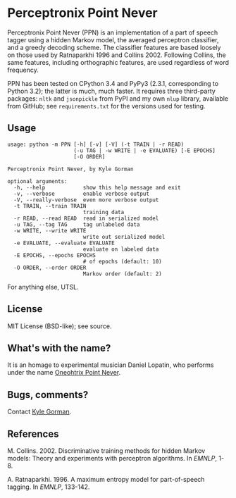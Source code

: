 Perceptronix Point Never
========================

Perceptronix Point Never (PPN) is an implementation of a part of speech
tagger using a hidden Markov model, the averaged perceptron classifier,
and a greedy decoding scheme. The classifier features are based loosely 
on those used by Ratnaparkhi 1996 and Collins 2002. Following Collins, 
the same features, including orthographic features, are used regardless 
of word frequency.

PPN has been tested on CPython 3.4 and PyPy3 (2.3.1, corresponding to 
Python 3.2); the latter is much, much faster. It requires three 
third-party packages: `nltk` and `jsonpickle` from PyPI and my own `nlup` 
library, available from GitHub; see `requirements.txt` for the versions 
used for testing.


Usage
-----

    usage: python -m PPN [-h] [-v] [-V] (-t TRAIN | -r READ)
                         (-u TAG | -w WRITE | -e EVALUATE) [-E EPOCHS] 
                         [-O ORDER]

    Perceptronix Point Never, by Kyle Gorman
    
    optional arguments:
      -h, --help            show this help message and exit
      -v, --verbose         enable verbose output
      -V, --really-verbose  even more verbose output
      -t TRAIN, --train TRAIN
                            training data
      -r READ, --read READ  read in serialized model
      -u TAG, --tag TAG     tag unlabeled data
      -w WRITE, --write WRITE
                            write out serialized model
      -e EVALUATE, --evaluate EVALUATE
                            evaluate on labeled data
      -E EPOCHS, --epochs EPOCHS
                            # of epochs (default: 10)
      -O ORDER, --order ORDER
                            Markov order (default: 2)


For anything else, UTSL.

License
-------

MIT License (BSD-like); see source.

What's with the name?
---------------------

It is an homage to experimental musician Daniel Lopatin, who performs 
under the name [Oneohtrix Point Never](http://pointnever.com).

Bugs, comments?
---------------

Contact [Kyle Gorman](mailto:gormanky@ohsu.edu).

References
----------

M. Collins. 2002. Discriminative training methods for hidden Markov models: Theory and experiments with perceptron algorithms. In _EMNLP_, 1-8.

A. Ratnaparkhi. 1996. A maximum entropy model for part-of-speech tagging. In _EMNLP_, 133-142.
